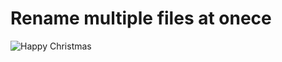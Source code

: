 # Rename multiple files at onece
![Happy Christmas](https://raw.githubusercontent.com/lukairkor/utility_programs/main/yt_downlo_a_cutter/cylinder_volume.png)




